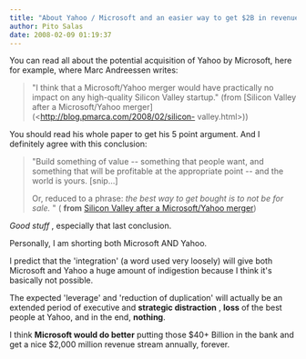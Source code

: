 ```yaml
---
title: "About Yahoo / Microsoft and an easier way to get $2B in revenue annually"
author: Pito Salas
date: 2008-02-09 01:19:37
---
```



You can read all about the potential acquisition of Yahoo by Microsoft, here
for example, where Marc Andreessen writes:

> "I think that a Microsoft/Yahoo merger would have practically no impact on
> any high-quality Silicon Valley startup." (from [Silicon Valley after a
> Microsoft/Yahoo merger](<http://blog.pmarca.com/2008/02/silicon-
> valley.html>))

You should read his whole paper to get his 5 point argument. And I definitely
agree with this conclusion:

> "Build something of value -- something that people want, and something that
> will be profitable at the appropriate point -- and the world is yours.
> [snip…]
>
> Or, reduced to a phrase: _the best way to get bought is to not be for sale._
> " ( **from** [Silicon Valley after a Microsoft/Yahoo
> merger](<http://blog.pmarca.com/2008/02/silicon-valley.html>))

_Good stuff_ , especially that last conclusion.

Personally, I am shorting both Microsoft AND Yahoo.

I predict that the 'integration' (a word used very loosely) will give both
Microsoft and Yahoo a huge amount of indigestion because I think it's
basically not possible.

The expected 'leverage' and 'reduction of duplication' will actually be an
extended period of executive and **strategic distraction** , **loss** of the
best people at Yahoo, and in the end, **nothing**.

I think **Microsoft would do better** putting those $40+ Billion in the bank
and get a nice $2,000 million revenue stream annually, forever.


